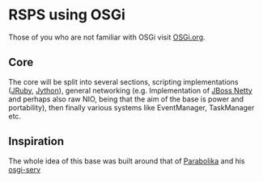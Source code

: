 RSPS using OSGi
==========
Those of you who are not familiar with OSGi visit <a href="http://www.osgi.org/">OSGi.org</a>.

Core
----------
The core will be split into several sections, scripting implementations (<a href="http://www.jruby.org/">JRuby</a>, <a href="http://www.jython.org/">Jython</a>), general networking (e.g. Implementation of <a href="http://www.jboss.org/netty/">JBoss Netty</a> and perhaps also raw NIO, being that the aim of the base is power and portability), then finally various systems like EventManager, TaskManager etc.

Inspiration
----------
The whole idea of this base was built around that of <a href="https://github.com/parabolika">Parabolika</a> and his <a href="https://github.com/parabolika/osgi-serv">osgi-serv</a>
